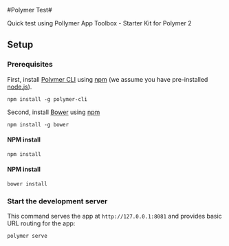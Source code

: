 #Polymer Test#

Quick test using Pollymer App Toolbox - Starter Kit for Polymer 2

## Setup

### Prerequisites

First, install [Polymer CLI](https://github.com/Polymer/polymer-cli) using
[npm](https://www.npmjs.com) (we assume you have pre-installed [node.js](https://nodejs.org)).

    npm install -g polymer-cli

Second, install [Bower](https://bower.io/) using [npm](https://www.npmjs.com)

    npm install -g bower

#### NPM install

    npm install

#### NPM install

    bower install

### Start the development server

This command serves the app at `http://127.0.0.1:8081` and provides basic URL
routing for the app:

    polymer serve